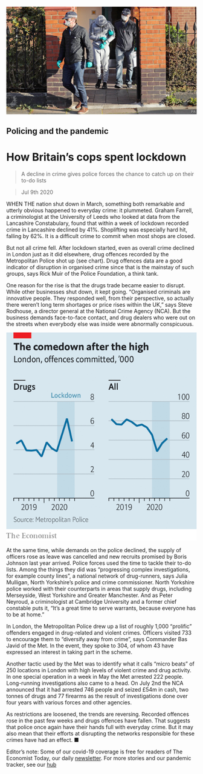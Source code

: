 ![](./images/20200711_BRP502.jpg)

## Policing and the pandemic

# How Britain’s cops spent lockdown

> A decline in crime gives police forces the chance to catch up on their to-do lists

> Jul 9th 2020

WHEN THE nation shut down in March, something both remarkable and utterly obvious happened to everyday crime: it plummeted. Graham Farrell, a criminologist at the University of Leeds who looked at data from the Lancashire Constabulary, found that within a week of lockdown recorded crime in Lancashire declined by 41%. Shoplifting was especially hard hit, falling by 62%. It is a difficult crime to commit when most shops are closed.

But not all crime fell. After lockdown started, even as overall crime declined in London just as it did elsewhere, drug offences recorded by the Metropolitan Police shot up (see chart). Drug offences data are a good indicator of disruption in organised crime since that is the mainstay of such groups, says Rick Muir of the Police Foundation, a think tank.

One reason for the rise is that the drugs trade became easier to disrupt. While other businesses shut down, it kept going. “Organised criminals are innovative people. They responded well, from their perspective, so actually there weren’t long term shortages or price rises within the UK,” says Steve Rodhouse, a director general at the National Crime Agency (NCA). But the business demands face-to-face contact, and drug dealers who were out on the streets when everybody else was inside were abnormally conspicuous.

![](./images/20200711_BRC402_0.png)

At the same time, while demands on the police declined, the supply of officers rose as leave was cancelled and new recruits promised by Boris Johnson last year arrived. Police forces used the time to tackle their to-do lists. Among the things they did was “progressing complex investigations, for example county lines”, a national network of drug-runners, says Julia Mulligan, North Yorkshire’s police and crime commissioner. North Yorkshire police worked with their counterparts in areas that supply drugs, including Merseyside, West Yorkshire and Greater Manchester. And as Peter Neyroud, a criminologist at Cambridge University and a former chief constable puts it, “It’s a great time to serve warrants, because everyone has to be at home.”

In London, the Metropolitan Police drew up a list of roughly 1,000 “prolific” offenders engaged in drug-related and violent crimes. Officers visited 733 to encourage them to “diversify away from crime”, says Commander Bas Javid of the Met. In the event, they spoke to 304, of whom 43 have expressed an interest in taking part in the scheme.

Another tactic used by the Met was to identify what it calls “micro beats” of 250 locations in London with high levels of violent crime and drug activity. In one special operation in a week in May the Met arrested 222 people. Long-running investigations also came to a head. On July 2nd the NCA announced that it had arrested 746 people and seized £54m in cash, two tonnes of drugs and 77 firearms as the result of investigations done over four years with various forces and other agencies.

As restrictions are loosened, the trends are reversing. Recorded offences rose in the past few weeks and drugs offences have fallen. That suggests that police once again have their hands full with everyday crime. But it may also mean that their efforts at disrupting the networks responsible for these crimes have had an effect. ■

Editor’s note: Some of our covid-19 coverage is free for readers of The Economist Today, our daily [newsletter](https://www.economist.com/https://my.economist.com/user#newsletter). For more stories and our pandemic tracker, see our [hub](https://www.economist.com//news/2020/03/11/the-economists-coverage-of-the-coronavirus)